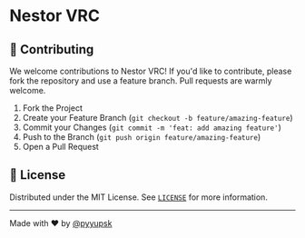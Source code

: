 # Nestor VRC

## 🤝 Contributing

We welcome contributions to Nestor VRC! If you'd like to contribute, please fork the repository and use a feature branch. Pull requests are warmly welcome.

1. Fork the Project
2. Create your Feature Branch (`git checkout -b feature/amazing-feature`)
3. Commit your Changes (`git commit -m 'feat: add amazing feature'`)
4. Push to the Branch (`git push origin feature/amazing-feature`)
5. Open a Pull Request

## 📄 License

Distributed under the MIT License. See [`LICENSE`](LICENSE) for more information.

---

Made with ❤️ by [@pyyupsk](https://github.com/pyyupsk)
